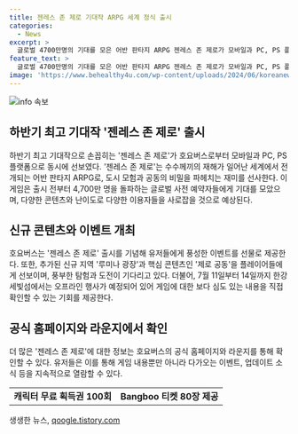 ```yaml
---
title: 젠레스 존 제로 기대작 ARPG 세계 정식 출시
categories:
  - News
excerpt: >
  글로벌 4700만명의 기대를 모은 어반 판타지 ARPG 젠레스 존 제로가 모바일과 PC, PS 플랫폼으로 동시 출시되었다. 이 게임은 수수께끼의 재해가 일어난 세계의 최후의 도시를 배경으로 하며, 다양한 난이도와 신규 지역이 추가되어 다채로운 콘텐츠가 제공된다. 또한, 무료 획득 이벤트와 오프라인 행사도 예정되어 있다. 호요버스는 이 게임을 통해 전 세계의 게이머들의 관심을 사로잡으며, 7월 11일부터 제로 공동을 체험할 수 있는 오프라인 행사를 개최할 예정이다.
feature_text: >
  글로벌 4700만명의 기대를 모은 어반 판타지 ARPG 젠레스 존 제로가 모바일과 PC, PS 플랫폼으로 동시 출시되었다. 이 게임은 수수께끼의 재해가 일어난 세계의 최후의 도시를 배경으로 하며, 다양한 난이도와 신규 지역이 추가되어 다채로운 콘텐츠가 제공된다. 또한, 무료 획득 이벤트와 오프라인 행사도 예정되어 있다. 호요버스는 이 게임을 통해 전 세계의 게이머들의 관심을 사로잡으며, 7월 11일부터 제로 공동을 체험할 수 있는 오프라인 행사를 개최할 예정이다.
image: 'https://www.behealthy4u.com/wp-content/uploads/2024/06/koreanews.jpg'
---
```


<p><img src="https://www.behealthy4u.com/wp-content/uploads/2024/06/koreanews.jpg" alt="info 속보" /></p>

<h2 data-ke-size="size26">하반기 최고 기대작 '젠레스 존 제로' 출시</h2>

<p data-ke-size="size16">하반기 최고 기대작으로 손꼽히는 '젠레스 존 제로'가 호요버스로부터 모바일과 PC, PS 플랫폼으로 동시에 선보였다. '젠레스 존 제로'는 수수께끼의 재해가 일어난 세계에서 전개되는 어반 판타지 ARPG로, 도시 모험과 공동의 비밀을 파헤치는 재미를 선사한다. 이 게임은 출시 전부터 4,700만 명을 돌파하는 글로벌 사전 예약자들에게 기대를 모았으며, 다양한 콘텐츠와 난이도로 다양한 이용자들을 사로잡을 것으로 예상된다.</p>

<h2 data-ke-size="size26">신규 콘텐츠와 이벤트 개최</h2>

<p data-ke-size="size16">호요버스는 '젠레스 존 제로' 출시를 기념해 유저들에게 풍성한 이벤트를 선물로 제공한다. 또한, 추가된 신규 지역 '루미나 광장'과 핵심 콘텐츠인 '제로 공동'을 플레이어들에게 선보이며, 풍부한 탐험과 도전이 기다리고 있다. 더불어, 7월 11일부터 14일까지 한강 세빛섬에서는 오프라인 행사가 예정되어 있어 게임에 대한 보다 심도 있는 내용을 직접 확인할 수 있는 기회를 제공한다.</p>

<h2 data-ke-size="size26">공식 홈페이지와 라운지에서 확인</h2>

<p data-ke-size="size16">더 많은 '젠레스 존 제로'에 대한 정보는 호요버스의 공식 홈페이지와 라운지를 통해 확인할 수 있다. 유저들은 이를 통해 게임 내용뿐만 아니라 다가오는 이벤트, 업데이트 소식 등을 지속적으로 열람할 수 있다.</p>

<table>
  <tr>
    <td style="text-align: center; height: 17px;"><b>캐릭터 무료 획득권 100회</b></td>
    <td style="text-align: center; height: 17px;"><b>Bangboo 티켓 80장 제공</b></td>
  </tr>
</table>
생생한 뉴스, <a href="https://qoogle.tistory.com" rel="dofollow">qoogle.tistory.com</a>


